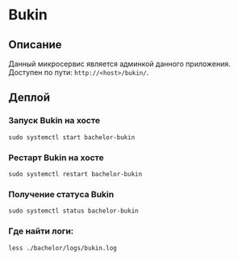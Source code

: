 # Bukin

## Описание

Данный микросервис является админкой данного приложения. Доступен по пути: `http://<host>/bukin/`.

## Деплой

### Запуск Bukin на хосте

```shell
sudo systemctl start bachelor-bukin
```

### Рестарт Bukin на хосте

```shell
sudo systemctl restart bachelor-bukin
```

### Получение статуса Bukin

```shell
sudo systemctl status bachelor-bukin
```

### Где найти логи:

```shell
less ./bachelor/logs/bukin.log
```